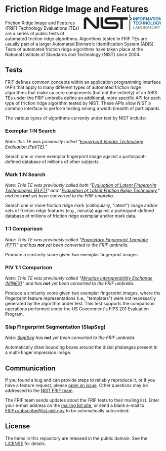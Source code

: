 Friction Ridge Image and Features <img src="doc/doxygen/assets/nist_itl_two_color.svg" align="right" alt="NIST Information Technology Laboratory" style="width:250px;" />
=================================

Friction Ridge Image and Features (FRIF) Technology Evaluations (TEs) are a
series of public tests of automated friction ridge algorithms. Algorithms tested
in FRIF TEs are usually part of a larger Automated Biometric Identification
System (ABIS). Tests of automated friction ridge algorithms have taken place at
the National Institute of Standards and Technology (NIST) since 2004.

Tests
-----
FRIF defines common concepts within an application programming interface (API)
that apply to many different types of automated friction ridge algorithms that
make up core components (but not the entirety) of an ABIS. TEs under the FRIF
umbrella define an additional, more specific API for each type of friction ridge
algorithm tested by NIST. These APIs allow NIST a common interface to perform
testing among a width breadth of participants.

The various types of algorithms currently under test by NIST include:

### Exemplar 1:N Search
*Note: this TE was previously called "[Fingerprint Vendor Technology Evaluation
(FpVTE)]."*

Search one or more exemplar fingerprint image against a participant-defined
database of millions of other subjects.

### Mark 1:N Search
_Note: This TE was previously called both "[Evaluation of Latent Fingerprint
Technologies (ELFT)]" and "[Evaluation of Latent Friction Ridge Technology],"
and has **not** yet been converted to the FRIF umbrella._

Search one or more friction ridge mark (colloquially, "latent") image and/or
sets of friction ridge features (e.g., minutia) against a participant-defined
database of millions of friction ridge exemplar and/or mark data.

### 1:1 Comparison
_Note: This TE was previously called "[Proprietary Fingerprint Template
(PFT)]" and has **not** yet been converted to the FRIF umbrella._

Produce a similarity score given two exemplar fingerprint images.

### PIV 1:1 Comparison
_Note: This TE was previously called "[Minutiae Interoperability Exchange
(MINEX)]" and has **not** yet been converted to the FRIF umbrella._

Produce a similarity score given two exemplar fingerprint images, where the
fingerprint feature representations (i.e., "templates") were not necessarily
generated by the algorithm under test. This test supports the comparison
operations performed under the US Government's FIPS 201 Evaluation Program.

### Slap Fingerprint Segmentation (SlapSeg)
_Note: [SlapSeg] has **not** yet been converted to the FRIF umbrella._

Automatically draw bounding boxes around the distal phalanges present in a
multi-finger impression image.

Communication
-------------
If you found a bug and can provide steps to reliably reproduce it, or if you
have a feature request, please [open an issue]. Other questions may be addressed
to the [NIST FRIF team].

The FRIF team sends updates about the FRIF tests to their mailing list. Enter
your e-mail address on the [mailing list site], or send a blank e-mail to
FRIF+subscribe@list.nist.gov to be automatically subscribed.

License
-------
The items in this repository are released in the public domain. See the
[LICENSE] for details.

[open an issue]: https://github.com/usnistgov/frif/issues
[mailing list site]: https://groups.google.com/a/list.nist.gov/forum/#!forum/frif/join
[LICENSE]: https://github.com/usnistgov/frif/blob/main/LICENSE.md
[NIST FRIF team]: mailto:frif@nist.gov
[Minutiae Interoperability Exchange (MINEX)]: https://www.nist.gov/programs-projects/minutiae-interoperability-exchange-minex-overview
[Proprietary Fingerprint Template (PFT)]: https://www.nist.gov/programs-projects/proprietary-fingerprint-template-evaluations-pft-overview
[SlapSeg]: https://www.nist.gov/programs-projects/slap-fingerprint-segmentation-evaluation-slapseg-overview
[Fingerprint Vendor Technology Evaluation (FpVTE)]: https://www.nist.gov/programs-projects/fingerprint-vendor-technology-evaluation-fpvte
[Evaluation of Latent Fingerprint Technologies (ELFT)]: https://www.nist.gov/programs-projects/nist-evaluation-latent-fingerprint-technologies-elft
[Evaluation of Latent Friction Ridge Technology]: https://www.nist.gov/itl/iad/image-group/evaluation-latent-friction-ridge-technology
